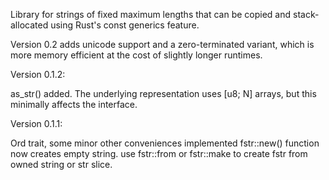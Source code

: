 Library for strings of fixed maximum lengths that can be copied and
stack-allocated using Rust's const generics feature.

Version 0.2 adds unicode support and a zero-terminated variant, which is
more memory efficient at the cost of slightly longer runtimes.


Version 0.1.2:

as_str() added.  The underlying representation uses [u8; N] arrays, but this
minimally affects the interface.


Version 0.1.1:

Ord trait, some minor other conveniences implemented
fstr::new() function now creates empty string. use fstr::from or fstr::make
to create fstr from owned string or str slice.
